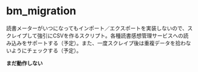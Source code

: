 # bm_migration

読書メーターがいつになってもインポート／エクスポートを実装しないので、スクレイプして強引にCSVを作るスクリプト。各種読書感想管理サービスへの読み込みをサポートする（予定）。また、一度スクレイプ後は重複データを拾わないようにチェックする（予定）。

**まだ動作しない**